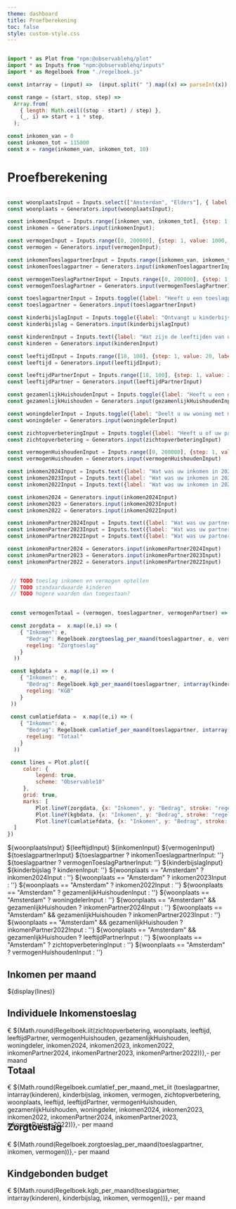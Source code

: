 ```yaml
---
theme: dashboard
title: Proefberekening
toc: false
style: custom-style.css
---
```


```js

import * as Plot from "npm:@observablehq/plot"
import * as Inputs from "npm:@observablehq/inputs"
import * as Regelboek from "./regelboek.js"

const intarray = (input) =>  (input.split(" ").map((x) => parseInt(x)).filter((x) => !Number.isNaN(x)))

const range = (start, stop, step) =>
  Array.from(
    { length: Math.ceil((stop - start) / step) },
    (_, i) => start + i * step,
  );

const inkomen_van = 0
const inkomen_tot = 115000
const x = range(inkomen_van, inkomen_tot, 10)

```

# Proefberekening

```js

const woonplaatsInput = Inputs.select(["Amsterdam", "Elders"], { label: "Wat is uw woonplaats?"})
const woonplaats = Generators.input(woonplaatsInput);

const inkomenInput = Inputs.range([inkomen_van, inkomen_tot], {step: 1, value: 2000, label: "Wat is uw inkomen?"})
const inkomen = Generators.input(inkomenInput);

const vermogenInput = Inputs.range([0, 200000], {step: 1, value: 1000, label: "Wat is uw vermogen?"})
const vermogen = Generators.input(vermogenInput);

const inkomenToeslagpartnerInput = Inputs.range([inkomen_van, inkomen_tot], {step: 1, value: 2000, label: "Wat is het inkomen van uw toeslagpartner?"})
const inkomenToeslagpartner = Generators.input(inkomenToeslagpartnerInput);

const vermogenToeslagPartnerInput = Inputs.range([0, 200000], {step: 1, value: 1000, label: "Wat is het vermogen van uw toeslagpartner?"})
const vermogenToeslagPartner = Generators.input(vermogenToeslagPartnerInput);

const toeslagpartnerInput = Inputs.toggle({label: "Heeft u een toeslagpartner?"})
const toeslagpartner = Generators.input(toeslagpartnerInput)

const kinderbijslagInput = Inputs.toggle({label: "Ontvangt u kinderbijslag?"})
const kinderbijslag = Generators.input(kinderbijslagInput)

const kinderenInput = Inputs.text({label: "Wat zijn de leeftijden van uw kinderen voor wie u kinderbijslag ontvangt?"})
const kinderen = Generators.input(kinderenInput)

const leeftijdInput = Inputs.range([18, 100], {step: 1, value: 20, label: "Wat is uw leeftijd?"})
const leeftijd = Generators.input(leeftijdInput);

const leeftijdPartnerInput = Inputs.range([18, 100], {step: 1, value: 20, label: "Wat is uw partner's leeftijd?"})
const leeftijdPartner = Generators.input(leeftijdPartnerInput)

const gezamenlijkHuishoudenInput = Inputs.toggle({label: "Heeft u een gezamenlijk huishouden?"})
const gezamenlijkHuishouden = Generators.input(gezamenlijkHuishoudenInput)

const woningdelerInput = Inputs.toggle({label: "Deelt u uw woning met mensen met wie u geen huishouden deelt?"})
const woningdeler = Generators.input(woningdelerInput)

const zichtopverbeteringInput = Inputs.toggle({label: "Heeft u of uw partner zicht op een inkomensverbetering?"})
const zichtopverbetering = Generators.input(zichtopverbeteringInput)

const vermogenHuishoudenInput = Inputs.range([0, 200000], {step: 1, value: 1000, label: "Wat is het vermogen van uw huishouden?"})
const vermogenHuishouden = Generators.input(vermogenHuishoudenInput)

const inkomen2024Input = Inputs.text({label: "Wat was uw inkomen in 2024?"})
const inkomen2023Input = Inputs.text({label: "Wat was uw inkomen in 2023?"})
const inkomen2022Input = Inputs.text({label: "Wat was uw inkomen in 2022?"})

const inkomen2024 = Generators.input(inkomen2024Input)
const inkomen2023 = Generators.input(inkomen2023Input)
const inkomen2022 = Generators.input(inkomen2022Input)

const inkomenPartner2024Input = Inputs.text({label: "Wat was uw partners inkomen in 2024?"})
const inkomenPartner2023Input = Inputs.text({label: "Wat was uw partners inkomen in 2023?"})
const inkomenPartner2022Input = Inputs.text({label: "Wat was uw partners inkomen in 2022?"})

const inkomenPartner2024 = Generators.input(inkomenPartner2024Input)
const inkomenPartner2023 = Generators.input(inkomenPartner2023Input)
const inkomenPartner2022 = Generators.input(inkomenPartner2022Input)
```

```js

 // TODO toeslag inkomen en vermogen optellen
 // TODO standaardwaarde kinderen
 // TODO hogere waarden dan toegestaan?

 
 const vermogenTotaal = (vermogen, toeslagpartner, vermogenPartner) => vermogen + (toeslagpartner ? vermogenPartner : 0)

 const zorgdata =  x.map((e,i) => (
    { "Inkomen": e,
      "Bedrag": Regelboek.zorgtoeslag_per_maand(toeslagpartner, e, vermogen),
	  regeling: "Zorgtoeslag"
    }
  ))

 const kgbdata =  x.map((e,i) => (
    { "Inkomen": e,
      "Bedrag": Regelboek.kgb_per_maand(toeslagpartner, intarray(kinderen), kinderbijslag, e, vermogen),
	  regeling: "KGB"
    }
 ))
 
 const cumlatiefdata =  x.map((e,i) => (
    { "Inkomen": e,
      "Bedrag": Regelboek.cumlatief_per_maand(toeslagpartner, intarray(kinderen), kinderbijslag, e, vermogen),
	  regeling: "Totaal"
    }
  ))

 const lines = Plot.plot({
	 color: {
		 legend: true,
		 scheme: "Observable10"
	 },
	 grid: true,
	 marks: [
		 Plot.lineY(zorgdata, {x: "Inkomen", y: "Bedrag", stroke: "regeling", strokeWidth: 4, strokeOpacity:0.8}),
		 Plot.lineY(kgbdata, {x: "Inkomen", y: "Bedrag", stroke: "regeling", strokeWidth: 4, strokeOpacity:0.8}),
		 Plot.lineY(cumlatiefdata, {x: "Inkomen", y: "Bedrag", stroke: "regeling", strokeWidth: 4, strokeOpacity:0.8})
  ]
})

```

<div class="grid grid-cols-2" style="grid-auto-rows: auto;">


  <div class="card">
      ${woonplaatsInput}
	  ${leeftijdInput}
      ${inkomenInput}
      ${vermogenInput}
      ${toeslagpartnerInput}
      ${toeslagpartner ? inkomenToeslagpartnerInput: ''}
      ${toeslagpartner ? vermogenToeslagPartnerInput: ''}
      ${kinderbijslagInput}
      ${kinderbijslag ? kinderenInput: ''}
	  ${woonplaats == "Amsterdam" ? inkomen2024Input : ''}
	  ${woonplaats == "Amsterdam" ? inkomen2023Input : ''}
	  ${woonplaats == "Amsterdam" ? inkomen2022Input : ''}
	  ${woonplaats == "Amsterdam" ? gezamenlijkHuishoudenInput : ''}
	  ${woonplaats == "Amsterdam" ? woningdelerInput : ''}
      ${woonplaats == "Amsterdam" && gezamenlijkHuishouden ? inkomenPartner2024Input : ''}
	  ${woonplaats == "Amsterdam" && gezamenlijkHuishouden ? inkomenPartner2023Input : ''}
	  ${woonplaats == "Amsterdam" && gezamenlijkHuishouden ? inkomenPartner2022Input : ''}
	  ${woonplaats == "Amsterdam" && gezamenlijkHuishouden ? leeftijdPartnerInput : ''}
	  ${woonplaats == "Amsterdam" ? zichtopverbeteringInput : ''}
	  ${woonplaats == "Amsterdam" ? vermogenHuishoudenInput : ''}
  </div>

  <div class="card">
    <h2>Inkomen per maand</h2>
    ${display(lines)}
  </div>

  <div class="card grid-colspan-1" style="max-height: 100px;">
    <h2>Individuele Inkomenstoeslag</h2>
    <span class="big">€ ${Math.round(Regelboek.iit(zichtopverbetering, woonplaats, leeftijd, leeftijdPartner, vermogenHuishouden, gezamenlijkHuishouden, woningdeler, inkomen2024, inkomen2023, inkomen2022, inkomenPartner2024, inkomenPartner2023, inkomenPartner2022))},- per maand</span>
  </div>
    
  <div class="card grid-colspan-1"  style="max-height: 100px;">
    <h2>Totaal</h2>
	<span class="big">€ ${Math.round(Regelboek.cumlatief_per_maand_met_iit (toeslagpartner, intarray(kinderen), kinderbijslag, inkomen, vermogen, zichtopverbetering, woonplaats, leeftijd, leeftijdPartner, vermogenHuishouden, gezamenlijkHuishouden, woningdeler, inkomen2024, inkomen2023, inkomen2022, inkomenPartner2024, inkomenPartner2023, inkomenPartner2022))},- per maand</span>
  </div>

  <div class="card grid-colspan-1" style="max-height: 100px;">
    <h2>Zorgtoeslag</h2>
    <span class="big">€ ${Math.round(Regelboek.zorgtoeslag_per_maand(toeslagpartner, inkomen, vermogen))},- per maand</span>
  </div>

  <div class="card grid-colspan-1" style="max-height: 100px;">
    <h2>Kindgebonden budget</h2>
    <span class="big">€ ${Math.round(Regelboek.kgb_per_maand(toeslagpartner, intarray(kinderen), kinderbijslag, inkomen, vermogen))},- per maand</span>
  </div>

</div>
